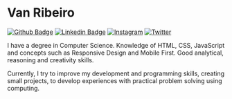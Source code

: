 # Van Ribeiro
[![Github Badge](https://img.shields.io/badge/-Github-000?style=flat-square&logo=Github&logoColor=white&link=https://github.com/vanribeiro)](https://github.com/vanribeiro)
[![Linkedin Badge](https://img.shields.io/badge/-LinkedIn-800080?style=flat-square&logo=linkedin&logoColor=white&link=https://www.linkedin.com/in/vanribeiro/)](https://www.linkedin.com/in/vanribeiro/)
[![Instagram](https://img.shields.io/badge/-@vanribeiro.dev-800080?style=flat-square&logo=instagram&logoColor=white&link=https://instagram.com/vanribeirodev)](https://instagram.com/vanribeirodev)
[![Twitter](https://img.shields.io/badge/-@vanribeirodev-blue?style=flat-square&logo=twitter&logoColor=white&link=https://twitter.com/vanribeiro.dev)](https://twitter.com/vanribeiro.dev)

I have a degree in Computer Science. Knowledge of HTML, CSS, JavaScript and concepts such as Responsive Design and Mobile First. Good analytical, reasoning and creativity skills.

Currently, I try to improve my development and programming skills, creating small projects, to develop experiences with practical problem solving using computing.

<!--
**vanribeiro/vanribeiro** is a ✨ _special_ ✨ repository because its `README.md` (this file) appears on your GitHub profile.

Here are some ideas to get you started:

- 🔭 I’m currently working on ...
- 🌱 I’m currently learning ...
- 👯 I’m looking to collaborate on ...
- 🤔 I’m looking for help with ...
- 💬 Ask me about ...
- 📫 How to reach me: ...
- 😄 Pronouns: ...
- ⚡ Fun fact: ...
-->
